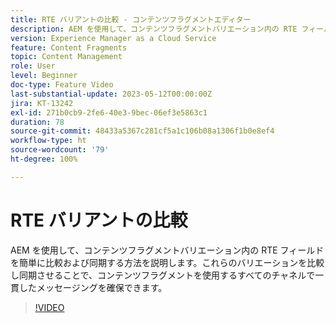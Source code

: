 ```yaml
---
title: RTE バリアントの比較 - コンテンツフラグメントエディター
description: AEM を使用して、コンテンツフラグメントバリエーション内の RTE フィールドを簡単に比較および同期する方法を説明します。これらのバリエーションを比較し同期させることで、コンテンツフラグメントを使用するすべてのチャネルで一貫したメッセージングを確保できます。
version: Experience Manager as a Cloud Service
feature: Content Fragments
topic: Content Management
role: User
level: Beginner
doc-type: Feature Video
last-substantial-update: 2023-05-12T00:00:00Z
jira: KT-13242
exl-id: 271b0cb9-2fe6-40e3-9bec-06ef3e5863c1
duration: 78
source-git-commit: 48433a5367c281cf5a1c106b08a1306f1b0e8ef4
workflow-type: ht
source-wordcount: '79'
ht-degree: 100%

---
```


# RTE バリアントの比較

AEM を使用して、コンテンツフラグメントバリエーション内の RTE フィールドを簡単に比較および同期する方法を説明します。これらのバリエーションを比較し同期させることで、コンテンツフラグメントを使用するすべてのチャネルで一貫したメッセージングを確保できます。

>[!VIDEO](https://video.tv.adobe.com/v/3437547/?learn=on&captions=jpn)
